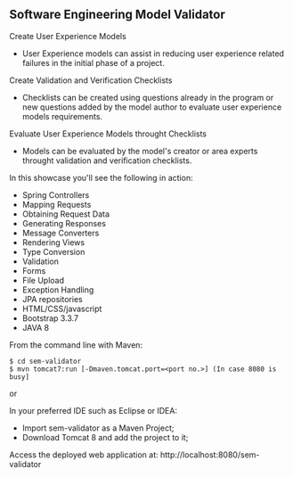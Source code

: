 Software Engineering Model Validator
-------------------
Create User Experience Models

* User Experience models can assist in reducing user experience related failures 
in the initial phase of a project.

Create Validation and Verification Checklists

* Checklists can be created using questions already in the program 
or new questions added by the model author to evaluate user experience 
models requirements.

Evaluate User Experience Models throught Checklists

* Models can be evaluated by the model's creator or area experts 
throught validation and verification checklists.

In this showcase you'll see the following in action:

* Spring Controllers
* Mapping Requests
* Obtaining Request Data
* Generating Responses
* Message Converters
* Rendering Views
* Type Conversion
* Validation
* Forms
* File Upload
* Exception Handling
* JPA repositories
* HTML/CSS/javascript
* Bootstrap 3.3.7
* JAVA 8

From the command line with Maven:

    $ cd sem-validator
    $ mvn tomcat7:run [-Dmaven.tomcat.port=<port no.>] (In case 8080 is busy] 

or

In your preferred IDE such as Eclipse or IDEA:

* Import sem-validator as a Maven Project;
* Download Tomcat 8 and add the project to it;

Access the deployed web application at: http://localhost:8080/sem-validator
